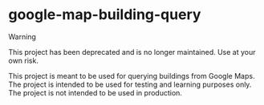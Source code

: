 # google-map-building-query

> [!WARNING]
> This project has been deprecated and is no longer maintained. Use at your own risk.

This project is meant to be used for querying buildings from Google Maps. The project is intended to be used for testing and learning purposes only. The project is not intended to be used in production.
